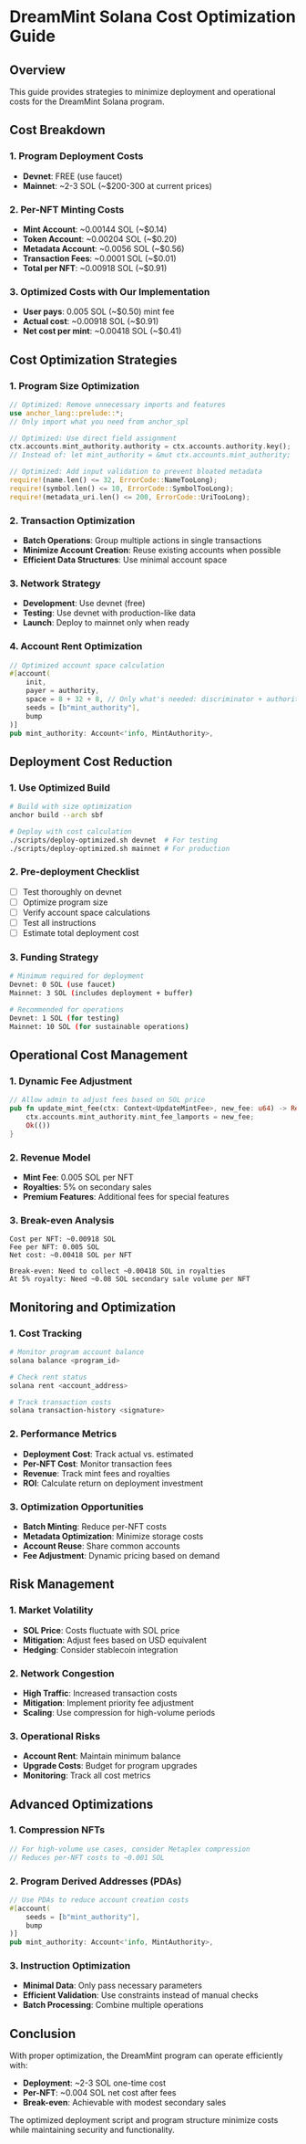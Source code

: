 # DreamMint Solana Cost Optimization Guide

## Overview
This guide provides strategies to minimize deployment and operational costs for the DreamMint Solana program.

## Cost Breakdown

### 1. Program Deployment Costs
- **Devnet**: FREE (use faucet)
- **Mainnet**: ~2-3 SOL (~$200-300 at current prices)

### 2. Per-NFT Minting Costs
- **Mint Account**: ~0.00144 SOL (~$0.14)
- **Token Account**: ~0.00204 SOL (~$0.20)
- **Metadata Account**: ~0.0056 SOL (~$0.56)
- **Transaction Fees**: ~0.0001 SOL (~$0.01)
- **Total per NFT**: ~0.00918 SOL (~$0.91)

### 3. Optimized Costs with Our Implementation
- **User pays**: 0.005 SOL (~$0.50) mint fee
- **Actual cost**: ~0.00918 SOL (~$0.91)
- **Net cost per mint**: ~0.00418 SOL (~$0.41)

## Cost Optimization Strategies

### 1. Program Size Optimization
```rust
// Optimized: Remove unnecessary imports and features
use anchor_lang::prelude::*;
// Only import what you need from anchor_spl

// Optimized: Use direct field assignment
ctx.accounts.mint_authority.authority = ctx.accounts.authority.key();
// Instead of: let mint_authority = &mut ctx.accounts.mint_authority;

// Optimized: Add input validation to prevent bloated metadata
require!(name.len() <= 32, ErrorCode::NameTooLong);
require!(symbol.len() <= 10, ErrorCode::SymbolTooLong);
require!(metadata_uri.len() <= 200, ErrorCode::UriTooLong);
```

### 2. Transaction Optimization
- **Batch Operations**: Group multiple actions in single transactions
- **Minimize Account Creation**: Reuse existing accounts when possible
- **Efficient Data Structures**: Use minimal account space

### 3. Network Strategy
- **Development**: Use devnet (free)
- **Testing**: Use devnet with production-like data
- **Launch**: Deploy to mainnet only when ready

### 4. Account Rent Optimization
```rust
// Optimized account space calculation
#[account(
    init,
    payer = authority,
    space = 8 + 32 + 8, // Only what's needed: discriminator + authority + fee
    seeds = [b"mint_authority"],
    bump
)]
pub mint_authority: Account<'info, MintAuthority>,
```

## Deployment Cost Reduction

### 1. Use Optimized Build
```bash
# Build with size optimization
anchor build --arch sbf

# Deploy with cost calculation
./scripts/deploy-optimized.sh devnet  # For testing
./scripts/deploy-optimized.sh mainnet # For production
```

### 2. Pre-deployment Checklist
- [ ] Test thoroughly on devnet
- [ ] Optimize program size
- [ ] Verify account space calculations
- [ ] Test all instructions
- [ ] Estimate total deployment cost

### 3. Funding Strategy
```bash
# Minimum required for deployment
Devnet: 0 SOL (use faucet)
Mainnet: 3 SOL (includes deployment + buffer)

# Recommended for operations
Devnet: 1 SOL (for testing)
Mainnet: 10 SOL (for sustainable operations)
```

## Operational Cost Management

### 1. Dynamic Fee Adjustment
```rust
// Allow admin to adjust fees based on SOL price
pub fn update_mint_fee(ctx: Context<UpdateMintFee>, new_fee: u64) -> Result<()> {
    ctx.accounts.mint_authority.mint_fee_lamports = new_fee;
    Ok(())
}
```

### 2. Revenue Model
- **Mint Fee**: 0.005 SOL per NFT
- **Royalties**: 5% on secondary sales
- **Premium Features**: Additional fees for special features

### 3. Break-even Analysis
```
Cost per NFT: ~0.00918 SOL
Fee per NFT: 0.005 SOL
Net cost: ~0.00418 SOL per NFT

Break-even: Need to collect ~0.00418 SOL in royalties
At 5% royalty: Need ~0.08 SOL secondary sale volume per NFT
```

## Monitoring and Optimization

### 1. Cost Tracking
```bash
# Monitor program account balance
solana balance <program_id>

# Check rent status
solana rent <account_address>

# Track transaction costs
solana transaction-history <signature>
```

### 2. Performance Metrics
- **Deployment Cost**: Track actual vs. estimated
- **Per-NFT Cost**: Monitor transaction fees
- **Revenue**: Track mint fees and royalties
- **ROI**: Calculate return on deployment investment

### 3. Optimization Opportunities
- **Batch Minting**: Reduce per-NFT costs
- **Metadata Optimization**: Minimize storage costs
- **Account Reuse**: Share common accounts
- **Fee Adjustment**: Dynamic pricing based on demand

## Risk Management

### 1. Market Volatility
- **SOL Price**: Costs fluctuate with SOL price
- **Mitigation**: Adjust fees based on USD equivalent
- **Hedging**: Consider stablecoin integration

### 2. Network Congestion
- **High Traffic**: Increased transaction costs
- **Mitigation**: Implement priority fee adjustment
- **Scaling**: Use compression for high-volume periods

### 3. Operational Risks
- **Account Rent**: Maintain minimum balance
- **Upgrade Costs**: Budget for program upgrades
- **Monitoring**: Track all cost metrics

## Advanced Optimizations

### 1. Compression NFTs
```rust
// For high-volume use cases, consider Metaplex compression
// Reduces per-NFT costs to ~0.001 SOL
```

### 2. Program Derived Addresses (PDAs)
```rust
// Use PDAs to reduce account creation costs
#[account(
    seeds = [b"mint_authority"],
    bump
)]
pub mint_authority: Account<'info, MintAuthority>,
```

### 3. Instruction Optimization
- **Minimal Data**: Only pass necessary parameters
- **Efficient Validation**: Use constraints instead of manual checks
- **Batch Processing**: Combine multiple operations

## Conclusion

With proper optimization, the DreamMint program can operate efficiently with:
- **Deployment**: ~2-3 SOL one-time cost
- **Per-NFT**: ~0.004 SOL net cost after fees
- **Break-even**: Achievable with modest secondary sales

The optimized deployment script and program structure minimize costs while maintaining security and functionality.
